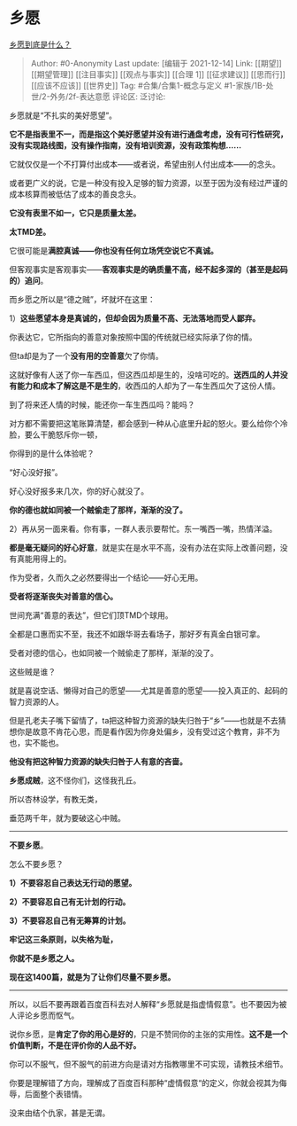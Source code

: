 # 乡愿
[乡愿到底是什么？](https://www.zhihu.com/question/35664768/answer/2269446802)

> Author: #0-Anonymity
> Last update: [编辑于 2021-12-14]
> Link: [[期望]] [[期望管理]] [[注目事实]] [[观点与事实]] [[合理 1]] [[征求建议]] [[思而行]] [[应该不应该]] [[世界史]]
> Tag: #合集/合集1-概念与定义 #1-家族/1B-处世/2-外务/2f-表达意愿
> 评论区:
> 泛讨论:

乡愿就是“不扎实的美好愿望”。

**它不是指表里不一，而是指这个美好愿望并没有进行通盘考虑，没有可行性研究，没有实现路线图，没有操作指南，没有培训资源，没有政策构想……**

它就仅仅是一个不打算付出成本——或者说，希望由别人付出成本——的念头。

或者更广义的说，它是一种没有投入足够的智力资源，以至于因为没有经过严谨的成本核算而被低估了成本的善良念头。

**它没有表里不如一，它只是质量太差。**

**太TMD差。**

它很可能是**满腔真诚——你也没有任何立场凭空说它不真诚。**

但客观事实是客观事实——**客观事实是的确质量不高，经不起多深的（甚至是起码的）追问**。

而乡愿之所以是“德之贼”，坏就坏在这里：

1）**这些愿望本身是真诚的，但却会因为质量不高、无法落地而受人鄙弃。**

你表达它，它所指向的善意对象按照中国的传统就已经实际承了你的情。

但ta却是为了一个**没有用的空善意**欠了你情。

这就好像有人送了你一车西瓜，但这西瓜却是生的，没啥可吃的。**送西瓜的人并没有能力和成本了解这是不是生的**，收西瓜的人却为了一车生西瓜欠了这份人情。

到了将来还人情的时候，能还你一车生西瓜吗？能吗？

对方都不需要把这笔账算清楚，都会感到一种从心底里升起的怒火。要么给你个冷脸，要么干脆怒斥你一顿，

你得到的是什么体验呢？

“好心没好报”。

好心没好报多来几次，你的好心就没了。

**你的德也就如同被一个贼偷走了那样，渐渐的没了。**

2）再从另一面来看。你有事，一群人表示要帮忙。东一嘴西一嘴，热情洋溢。

**都是毫无疑问的好心好意**，就是实在是水平不高，没有办法在实际上改善问题，没有真能用得上的。

作为受者，久而久之必然要得出一个结论——好心无用。

**受者将逐渐丧失对善意的信心。**

世间充满“善意的表达”，但它们顶TMD个球用。

全都是口惠而实不至，我还不如跟华哥去看场子，那好歹有真金白银可拿。

受者对德的信心，也如同被一个贼偷走了那样，渐渐的没了。

这些贼是谁？

就是喜说空话、懒得对自己的愿望——尤其是善意的愿望——投入真正的、起码的智力资源的人。

但是孔老夫子嘴下留情了，ta把这种智力资源的缺失归咎于“乡”——也就是不去猜想你是故意不肯花心思，而是看作因为你身处偏乡，没有受过这个教育，非不为也，实不能也。

**他没有把这种智力资源的缺失归咎于人有意的吝啬。**

**乡愿成贼**，这不怪你们，这怪我孔丘。

所以杏林设学，有教无类，

垂范两千年，就为要破这心中贼。

---

**不要乡愿**。

怎么不要乡愿？

**1）不要容忍自己表达无行动的愿望。**

**2）不要容忍自己有无计划的行动。**

**3）不要容忍自己有无筹算的计划。**

**牢记这三条原则，以失格为耻，**

**你就不是乡愿之人。**

**现在这1400篇，就是为了让你们尽量不要乡愿。**

---

所以，以后不要再跟着百度百科去对人解释“乡愿就是指虚情假意”。也不要因为被人评论乡愿而怄气。

说你乡愿，是**肯定了你的用心是好的**，只是不赞同你的主张的实用性。**这不是一个价值判断，不是在评价你的人品不好。**

你可以不服气，但不服气的前进方向是请对方指教哪里不可实现，请教技术细节。

你要是理解错了方向，理解成了百度百科那种“虚情假意“的定义，你就会视其为侮辱，后面整个表错情。

没来由结个仇家，甚是无谓。
